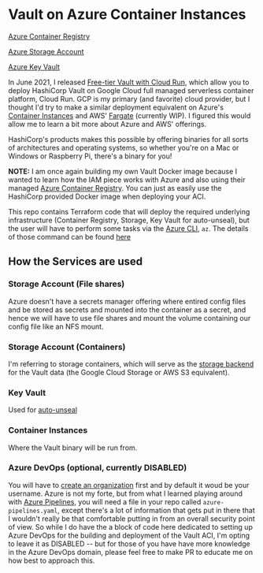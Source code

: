 # Vault on Azure Container Instances

[Azure Container Registry](https://registry.terraform.io/providers/hashicorp/azurerm/latest/docs/resources/container_registry)

[Azure Storage Account](https://registry.terraform.io/providers/hashicorp/azurerm/latest/docs/resources/storage_account)

[Azure Key Vault](https://registry.terraform.io/providers/hashicorp/azurerm/latest/docs/resources/key_vault)

In June 2021, I released [Free-tier Vault with Cloud Run](https://github.com/Neutrollized/hashicorp-vault-with-cloud-run), which allow you to deploy HashiCorp Vault on Google Cloud full managed serverless container platform, Cloud Run. GCP is my primary (and favorite) cloud provider, but I thought I'd try to make a similar deployment equivalent on Azure's [Container Instances](https://azure.microsoft.com/en-us/services/container-instances/) and AWS' [Fargate](https://aws.amazon.com/fargate/) (currently WIP).  I figured this would allow me to learn a bit more about Azure and AWS' offerings.

HashiCorp's products makes this possible by offering binaries for all sorts of architectures and operating systems, so whether you're on a Mac or Windows or Raspberry Pi, there's a binary for you!

**NOTE:** I am once again building my own Vault Docker image because I wanted to learn how the IAM piece works with Azure and also using their managed [Azure Container Registry](https://azure.microsoft.com/en-us/services/container-registry/).  You can just as easily use the HashiCorp provided Docker image when deploying your ACI.

This repo contains Terraform code that will deploy the required underlying infrastructure (Container Registry, Storage, Key Vault for auto-unseal), but the user will have to perform some tasks via the [Azure CLI](https://docs.microsoft.com/en-us/cli/azure/install-azure-cli), `az`.  The details of those command can be found [here](./azure-container-instances/README.md)


## How the Services are used
### Storage Account (File shares)
Azure doesn't have a secrets manager offering where entired config files and be stored as secrets and mounted into the container as a secret, and hence we will have to use file shares and mount the volume containing our config file like an NFS mount.

### Storage Account (Containers)
I'm referring to storage containers, which will serve as the [storage backend](https://www.vaultproject.io/docs/configuration/storage/azure) for the Vault data (the Google Cloud Storage or AWS S3 equivalent).

### Key Vault
Used for [auto-unseal](https://www.vaultproject.io/docs/concepts/seal#auto-unseal)

### Container Instances
Where the Vault binary will be run from.  

### Azure DevOps (optional, currently DISABLED)
You will have to [create an organization](https://docs.microsoft.com/en-us/azure/devops/organizations/accounts/create-organization?view=azure-devops) first and by default it woud be your username.  Azure is not my forte, but from what I learned playing around with [Azure Pipelines](https://azure.microsoft.com/en-us/services/devops/pipelines/), you will need a file in your repo called `azure-pipelines.yaml`, except there's a lot of information that gets put in there that I wouldn't really be that comfortable putting in from an overall security point of view.  So while I do have the a block of code here dedicated to setting up Azure DevOps for the building and deployment of the Vault ACI, I'm opting to leave it as DISABLED -- but for those of you have have more knowledge in the Azure DevOps domain, please feel free to make PR to educate me on how best to approach this.

